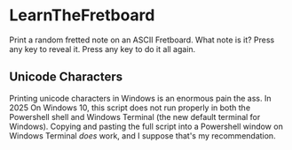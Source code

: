 # LearnTheFretboard


Print a random fretted note on an ASCII Fretboard.  What note is it?  Press any key to reveal it.  Press any key to do it all again.

## Unicode Characters
Printing unicode characters in Windows is an enormous pain the ass.  In 2025 On Windows 10, this script does not run properly in both the Powershell shell and Windows Terminal (the new default terminal for Windows).  Copying and pasting the full script into a Powershell window on Windows Terminal *does* work, and I suppose that's my recommendation.
